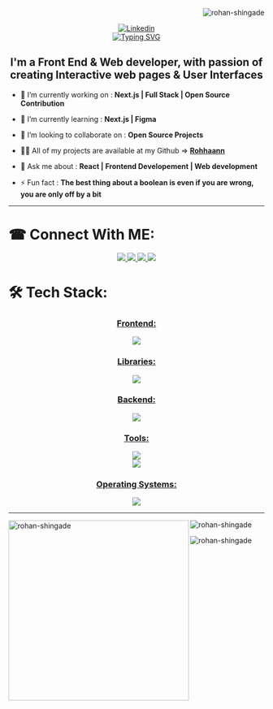 <p align="right"> <img src="https://komarev.com/ghpvc/?username=rohan-shingade&label=Profile%20views&color=0e75b6&style=flat" alt="rohan-shingade" /> </p>


<div>
    <div align="center">
      <a href="https://linkedin.com/in/https://www.linkedin.com/in/rohan-s-a5621/" script="align='center'">
        <img alt="Linkedin" title="Linkedin" src="https://capsule-render.vercel.app/api?type=venom&height=200&text=Rohan%20Shingade&fontSize=70&color=0:36bcf7,100:36bcf7&stroke=36bcf7"/>
       </a>
    </div>
    <!-- typing effect -->
    <div align="center">
        <a href="https://git.io/typing-svg">
        <img src="https://readme-typing-svg.demolab.com?font=Fira+Code&size=27&pause=500&center=true&width=435&lines=%F0%9F%91%8B+A+Front+End+Developer;%F0%9F%91%8B+A+Web+Developer;%F0%9F%91%8B+A+React+Developer;%F0%9F%91%8B+A+Freelance+Developer;" alt="Typing SVG" />
        </a>
    </div>
</div>


<h2 align="center"> I'm a Front End & Web developer, with passion of creating Interactive web pages & User Interfaces</h2>

- 🔭 I’m currently working on : **Next.js | Full Stack | Open Source Contribution**

- 🌱 I’m currently learning : **Next.js | Figma**

- 👯 I’m looking to collaborate on : **Open Source Projects**

- 👨‍💻 All of my projects are available at my Github => **[Rohhaann](https://github.com/Rohhaannn)**

- 💬 Ask me about : **React | Frontend Developement | Web development**

- ⚡ Fun fact : **The best thing about a boolean is even if you are wrong, you are only off by a bit**

<hr>


# ☎ Connect With ME:

<div align="center">

  <a href="https://twitter.com/i_m_rohaannn" target="_blank">
    <img  src="https://skillicons.dev/icons?i=twitter"/>
  </a>

  <a href="https://linkedin.com/in/https://www.linkedin.com/in/rohan-s-a5621/" target="_blank">
    <img src="https://skillicons.dev/icons?i=linkedin"/>
  </a>

  <a href="https://discord.com/invite/K75CEnhW4d" target="_blank">
    <img src="https://skillicons.dev/icons?i=discord"/>
  </a>

  <a href="shingaderohan96@gmail.com" target="_blank">
    <img src="https://skillicons.dev/icons?i=gmail"/>
  </a>

</div>



# 🛠️ Tech Stack:

<div align="center">

  <a href="https://skillicons.dev">
    <h3> Frontend:</h3>
    <img src="https://skillicons.dev/icons?i=c,cpp,html,css,javascript,typescript,react,nextjs"/>
    <br>
    <h3> Libraries:</h3>
    <img src="https://skillicons.dev/icons?i=babel,redux,vite,bootstrap,tailwind,figma,postman"/>
    <br>
    <h3> Backend:</h3>
    <img src="https://skillicons.dev/icons?i=nodejs,express,mongo,mysql"/>
    <br>
    <h3> Tools:</h3>
    <img src="https://skillicons.dev/icons?i=git,github,githubactions,notion,vscode,bash,stackoverflow"/>
    <br>
    <img src="https://skillicons.dev/icons?i=npm,pnpm,codepen,replit,vercel,netlify,docker"/>
    <br>
    <h3> Operating Systems:</h3>
    <img src="https://skillicons.dev/icons?i=windows,linux,ubuntu,kali"/>
    <br>
  </a>

</div>

<hr>

<p>
  <img align="left" src="https://github-readme-stats.vercel.app/api/top-langs?username=Rohhaannn&show_icons=true&locale=en&layout=compact&theme=dark" alt="rohan-shingade" height="355" width="355" />
</p>

<p>
  <img align="center" src="https://github-readme-stats.vercel.app/api?username=Rohhaannn&show_icons=true&locale=en&theme=dark" alt="rohan-shingade" />
</p>

<p>
  <img align="center" src="https://github-readme-streak-stats.herokuapp.com/?user=Rohhaannn&theme=dark" alt="rohan-shingade" />
</p>
